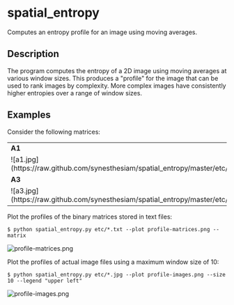 spatial\_entropy
================

Computes an entropy profile for an image using moving averages.

Description
-----------

The program computes the entropy of a 2D image using moving averages at various window sizes. This produces a "profile" for the image that can be used to rank images by complexity. More complex images have consistently higher entropies over a range of window sizes.

Examples
--------

Consider the following matrices:

<table>
<tr>
<td><strong>A1</strong><td>
<td><strong>A2</strong><td>
</tr>
<tr>
<td>
![a1.jpg](https://raw.github.com/synesthesiam/spatial_entropy/master/etc/a1.jpg)
</td>
<td>
![a2.jpg](https://raw.github.com/synesthesiam/spatial_entropy/master/etc/a2.jpg)
</td>
</tr>
<tr>
<td><strong>A3</strong><td>
<td><strong>A4</strong><td>
</tr>
<tr>
<td>
![a3.jpg](https://raw.github.com/synesthesiam/spatial_entropy/master/etc/a3.jpg)
</td>
<td>
![a4.jpg](https://raw.github.com/synesthesiam/spatial_entropy/master/etc/a4.jpg)
</td>
</tr>
</table>

Plot the profiles of the binary matrices stored in text files:

    $ python spatial_entropy.py etc/*.txt --plot profile-matrices.png --matrix

![profile-matrices.png](https://raw.github.com/synesthesiam/spatial_entropy/master/profile-matrices.png)

Plot the profiles of actual image files using a maximum window size of 10:

    $ python spatial_entropy.py etc/*.jpg --plot profile-images.png --size 10 --legend "upper left"

![profile-images.png](https://raw.github.com/synesthesiam/spatial_entropy/master/profile-images.png)
